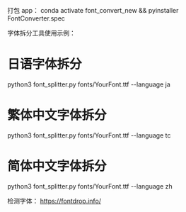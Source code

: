 打包 app：
conda activate font_convert_new && pyinstaller FontConverter.spec

字体拆分工具使用示例：

# 日语字体拆分

python3 font_splitter.py fonts/YourFont.ttf --language ja

# 繁体中文字体拆分

python3 font_splitter.py fonts/YourFont.ttf --language tc

# 简体中文字体拆分

python3 font_splitter.py fonts/YourFont.ttf --language zh

检测字体：
https://fontdrop.info/
